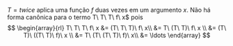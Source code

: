  $T = twice$ aplica uma função $f$ duas vezes em um argumento $x$. Não há forma canônica para o termo T\ T\ T\ f\ x$ pois
$$
\begin{array}{rl}
	T\ T\ T\ f\ x &= (T\ T\ T)\ f\ x\\
	&= T\ (T\ T)\ f\ x \\
	&= (T\ T)\ ((T\ T)\ f)\ x \\
	&= T\ (T\ (T\ T)\ f)\ x\\
	&= \ldots
\end{array}
$$

